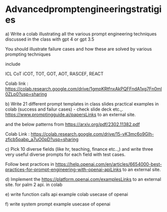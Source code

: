 # Advancedpromptengineeringstratigies

a) Write a colab illustrating all the various prompt engineering techniques discussed in the class with gpt 4 or gpt 3.5

You should illustrate failure cases and how these are solved by various prompting techniques

include

ICL
CoT
iCOT,
TOT,
GOT,
AOT,
RASCEF,
REACT

Colab link : https://colab.research.google.com/drive/1gmpKRtfnxAkPQFFndA1xg7Fn0ml0ZLp0?usp=sharing 

b) Write 21 different prompt templates in class slides practical examples in colab (success and failur cases)   - check slide deck etc.,. https://www.promptingguide.ai/papersLinks to an external site.

and the below patterns from https://arxiv.org/pdf/2302.11382.pdf

Colab Link : https://colab.research.google.com/drive/15-vK3mc6o9Glh-zficb5pabp_a7uO0pD?usp=sharing


c)  Pick 10 diverse fields (like hr, teaching, finance etc..,) and write three very useful diverse prompts for each field with test cases.   

 

Follow best practices in https://help.openai.com/en/articles/6654000-best-practices-for-prompt-engineering-with-openai-apiLinks to an external site.

 

d) Implement the https://platform.openai.com/examplesLinks to an external site. for palm 2 api. in colab

 

e) write function calls api example colab usecase of openai

 

f) write system prompt example usecase of openai
